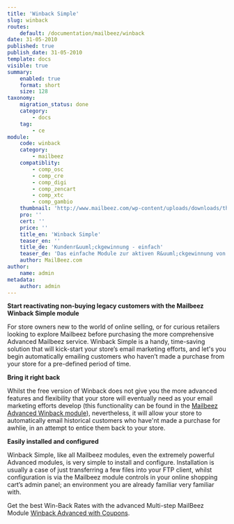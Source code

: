 ```yaml
---
title: 'Winback Simple'
slug: winback
routes:
    default: /documentation/mailbeez/winback
date: 31-05-2010
published: true
publish_date: 31-05-2010
template: docs
visible: true
summary:
    enabled: true
    format: short
    size: 128
taxonomy:
    migration_status: done
    category:
        - docs
    tag:
        - ce
module:
    code: winback
    category:
        - mailbeez
    compatiblity:
        - comp_osc
        - comp_cre
        - comp_digi
        - comp_zencart
        - comp_xtc
        - comp_gambio
    thumbnail: 'http://www.mailbeez.com/wp-content/uploads/downloads/thumbnails/2011/08/icon_64.png'
    pro: ''
    cert: ''
    price: ''
    title_en: 'Winback Simple'
    teaser_en: ''
    title_de: 'Kundenr&uuml;ckgewinnung - einfach'
    teaser_de: 'Das einfache Module zur aktiven R&uuml;ckgewinnung von Kunden'
    author: MailBeez.com
author:
    name: admin
metadata:
    author: admin
---
```


**Start reactivating non-buying legacy customers with the Mailbeez Winback Simple module**

For store owners new to the world of online selling, or for curious retailers looking to explore Mailbeez before purchasing the more comprehensive Advanced Mailbeez service. Winback Simple is a handy, time-saving solution that will kick-start your store’s email marketing efforts, and let's you begin automatically emailing customers who haven’t made a purchase from your store for a pre-defined period of time.

**Bring it right back**

Whilst the free version of Winback does not give you the more advanced features and flexibility that your store will eventually need as your email marketing efforts develop (this functionality can be found in the [Mailbeez Advanced Winback module](/documentation/mailbeez/winback_advanced "Advanced Winback")), nevertheless, it will allow your store to automatically email historical customers who have'nt made a purchase for awhlie, in an attempt to entice them back to your store.

**Easily installed and configured**

Winback Simple, like all Mailbeez modules, even the extremely powerful Advanced modules, is very simple to install and configure. Installation is usually a case of just transferring a few files into your FTP client, whilst configuration is via the Mailbeez module controls in your online shopping cart’s admin panel; an environment you are already familiar very familiar with.

Get the best Win-Back Rates with the advanced Multi-step MailBeez Module [Winback Advanced with Coupons](/documentation/mailbeez/winback_advanced/ "Review Reminder Advanced – Autologin").
